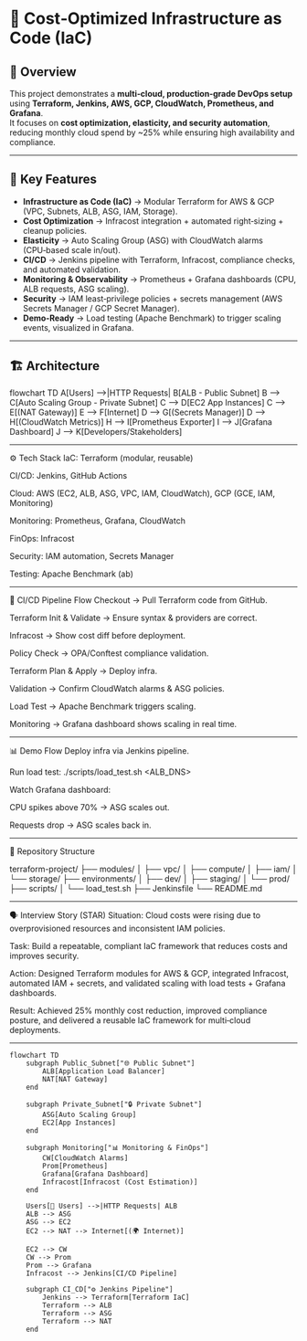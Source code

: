 # 🚀 Cost‑Optimized Infrastructure as Code (IaC)

## 📌 Overview
This project demonstrates a **multi‑cloud, production‑grade DevOps setup** using **Terraform, Jenkins, AWS, GCP, CloudWatch, Prometheus, and Grafana**.  
It focuses on **cost optimization, elasticity, and security automation**, reducing monthly cloud spend by ~25% while ensuring high availability and compliance.

---

## 🎯 Key Features
- **Infrastructure as Code (IaC)** → Modular Terraform for AWS & GCP (VPC, Subnets, ALB, ASG, IAM, Storage).
- **Cost Optimization** → Infracost integration + automated right‑sizing + cleanup policies.
- **Elasticity** → Auto Scaling Group (ASG) with CloudWatch alarms (CPU‑based scale in/out).
- **CI/CD** → Jenkins pipeline with Terraform, Infracost, compliance checks, and automated validation.
- **Monitoring & Observability** → Prometheus + Grafana dashboards (CPU, ALB requests, ASG scaling).
- **Security** → IAM least‑privilege policies + secrets management (AWS Secrets Manager / GCP Secret Manager).
- **Demo‑Ready** → Load testing (Apache Benchmark) to trigger scaling events, visualized in Grafana.

---

## 🏗️ Architecture

flowchart TD
    A[Users] -->|HTTP Requests| B[ALB - Public Subnet]
    B --> C[Auto Scaling Group - Private Subnet]
    C --> D[EC2 App Instances]
    C --> E[(NAT Gateway)]
    E --> F[Internet]
    D --> G[(Secrets Manager)]
    D --> H[(CloudWatch Metrics)]
    H --> I[Prometheus Exporter]
    I --> J[Grafana Dashboard]
    J --> K[Developers/Stakeholders]

---

⚙️ Tech Stack
IaC: Terraform (modular, reusable)

CI/CD: Jenkins, GitHub Actions

Cloud: AWS (EC2, ALB, ASG, VPC, IAM, CloudWatch), GCP (GCE, IAM, Monitoring)

Monitoring: Prometheus, Grafana, CloudWatch

FinOps: Infracost

Security: IAM automation, Secrets Manager

Testing: Apache Benchmark (ab)

---

🚦 CI/CD Pipeline Flow
Checkout → Pull Terraform code from GitHub.

Terraform Init & Validate → Ensure syntax & providers are correct.

Infracost → Show cost diff before deployment.

Policy Check → OPA/Conftest compliance validation.

Terraform Plan & Apply → Deploy infra.

Validation → Confirm CloudWatch alarms & ASG policies.

Load Test → Apache Benchmark triggers scaling.

Monitoring → Grafana dashboard shows scaling in real time.

---

📊 Demo Flow
Deploy infra via Jenkins pipeline.

Run load test: ./scripts/load_test.sh <ALB_DNS>

Watch Grafana dashboard:

CPU spikes above 70% → ASG scales out.

Requests drop → ASG scales back in.

---

📂 Repository Structure

terraform-project/
├── modules/
│   ├── vpc/
│   ├── compute/
│   ├── iam/
│   └── storage/
├── environments/
│   ├── dev/
│   ├── staging/
│   └── prod/
├── scripts/
│   └── load_test.sh
├── Jenkinsfile
└── README.md

---

🗣️ Interview Story (STAR)
Situation: Cloud costs were rising due to overprovisioned resources and inconsistent IAM policies.

Task: Build a repeatable, compliant IaC framework that reduces costs and improves security.

Action: Designed Terraform modules for AWS & GCP, integrated Infracost, automated IAM + secrets, and validated scaling with load tests + Grafana dashboards.

Result: Achieved 25% monthly cost reduction, improved compliance posture, and delivered a reusable IaC framework for multi‑cloud deployments.

---



```Mermaid 
flowchart TD
    subgraph Public_Subnet["🌐 Public Subnet"]
        ALB[Application Load Balancer]
        NAT[NAT Gateway]
    end

    subgraph Private_Subnet["🔒 Private Subnet"]
        ASG[Auto Scaling Group]
        EC2[App Instances]
    end

    subgraph Monitoring["📊 Monitoring & FinOps"]
        CW[CloudWatch Alarms]
        Prom[Prometheus]
        Grafana[Grafana Dashboard]
        Infracost[Infracost (Cost Estimation)]
    end

    Users[👥 Users] -->|HTTP Requests| ALB
    ALB --> ASG
    ASG --> EC2
    EC2 --> NAT --> Internet[(🌍 Internet)]

    EC2 --> CW
    CW --> Prom
    Prom --> Grafana
    Infracost --> Jenkins[CI/CD Pipeline]

    subgraph CI_CD["⚙️ Jenkins Pipeline"]
        Jenkins --> Terraform[Terraform IaC]
        Terraform --> ALB
        Terraform --> ASG
        Terraform --> NAT
    end
